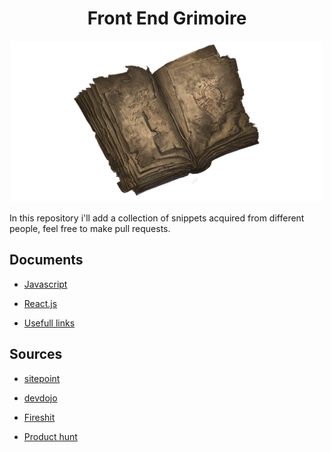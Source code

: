 # <div align="center"> Front End Grimoire </div>

<div align="center">
    <img src="icon.png" />
</div>

In this repository i'll add a collection of snippets acquired from different people, feel free to make pull requests.

## Documents

-   [Javascript](JAVASCRIPT.md)

-   [React.js](REACTJS.md)

-   [Usefull links](LINKS.md)

## Sources

-   [sitepoint](https://www.sitepoint.com/shorthand-javascript-techniques/)

-   [devdojo](https://devdojo.com/emmaturner/20-javascript-shorthand-to-save-time)

-   [Fireshit](https://youtu.be/TNhaISOUy6Q)

-   [Product hunt](https://www.producthunt.com/)
